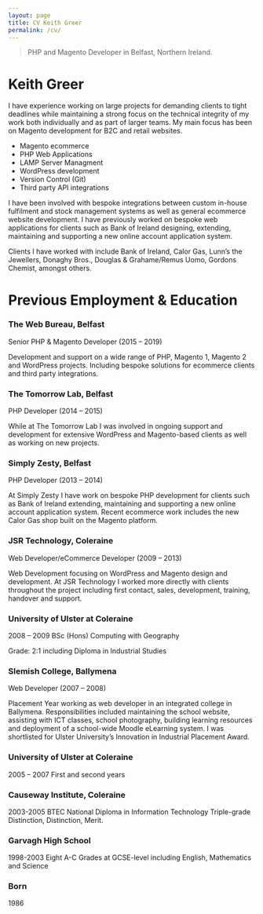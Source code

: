 ```yaml
---
layout: page
title: CV Keith Greer
permalink: /cv/
---
```


> PHP and Magento Developer in Belfast, Northern Ireland.


Keith Greer
==========

I have experience working on large projects for demanding clients to tight deadlines while maintaining a strong focus on the technical integrity of my work both individually and as part of larger teams. My main focus has been on Magento development for B2C and retail websites.

* Magento ecommerce
* PHP Web Applications
* LAMP Server Managment
* WordPress development
* Version Control (Git)
* Third party API integrations

I have been involved with bespoke integrations between custom in-house fulfilment and stock management systems as well as general ecommerce website development. I have previously worked on bespoke web applications for clients such as Bank of Ireland designing, extending, maintaining and supporting a new online account application system.

Clients I have worked with include Bank of Ireland, Calor Gas, Lunn’s the Jewellers, Donaghy Bros., Douglas & Grahame/Remus Uomo, Gordons Chemist, amongst others.

Previous Employment & Education
===============================

### The Web Bureau, Belfast
Senior PHP &amp; Magento Developer (2015 – 2019) 

Development and support on a wide range of PHP, Magento 1, Magento 2 and WordPress projects. Including bespoke solutions for ecommerce clients and third party integrations. 

### The Tomorrow Lab, Belfast
PHP Developer (2014 – 2015)

While at The Tomorrow Lab I was involved in ongoing support and development for extensive WordPress and Magento-based clients as well as working on new projects.

### Simply Zesty, Belfast
PHP Developer (2013 – 2014)

At Simply Zesty I have work on bespoke PHP development for clients such as Bank of Ireland extending, maintaining and supporting a new online account application system. Recent ecommerce work includes the new Calor Gas shop built on the Magento platform.

### JSR Technology, Coleraine
Web Developer/eCommerce Developer (2009 – 2013)

Web Development focusing on WordPress and Magento design and development. At JSR Technology I worked more directly with clients throughout the project including first contact, sales, development, training, handover and support.

### University of Ulster at Coleraine
2008 – 2009
BSc (Hons) Computing with Geography

Grade: 2:1 including Diploma in Industrial Studies

### Slemish College, Ballymena
Web Developer (2007 – 2008)

Placement Year working as web developer in an integrated college in Ballymena. Responsibilities included maintaining the school website, assisting with ICT classes, school photography, building learning resources and deployment of a school-wide Moodle eLearning system. I was shortlisted for Ulster University’s Innovation in Industrial Placement Award.

### University of Ulster at Coleraine
2005 – 2007
First and second years

### Causeway Institute, Coleraine
2003-2005
BTEC National Diploma in Information Technology
Triple-grade Distinction, Distinction, Merit.

### Garvagh High School
1998-2003
Eight A-C Grades at GCSE-level including English, Mathematics and Science

### Born
1986
